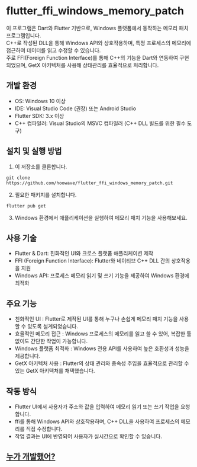 # flutter_ffi_windows_memory_patch

이 프로그램은 Dart와 Flutter 기반으로, Windows 플랫폼에서 동작하는 메모리 패치 프로그램입니다.<br>
C++로 작성된 DLL을 통해 Windows API와 상호작용하며, 특정 프로세스의 메모리에 접근하여 데이터를 읽고 수정할 수 있습니다.<br>
주로 FFI(Foreign Function Interface)를 통해 C++의 기능을 Dart와 연동하여 구현되었으며, GetX 아키텍처를 사용해 상태관리를 효율적으로 처리합니다.

## 개발 환경
- OS: Windows 10 이상
- IDE: Visual Studio Code (권장) 또는 Android Studio
- Flutter SDK: 3.x 이상
- C++ 컴파일러: Visual Studio의 MSVC 컴파일러 (C++ DLL 빌드를 위한 필수 도구)

## 설치 및 실행 방법
1. 이 저장소를 클론합니다.
```shell
git clone https://github.com/hoowave/flutter_ffi_windows_memory_patch.git
```
2. 필요한 패키지를 설치합니다.
```shell
flutter pub get
```
3. Windows 환경에서 애플리케이션을 실행하여 메모리 패치 기능을 사용해보세요.

## 사용 기술
- Flutter & Dart: 친화적인 UI와 크로스 플랫폼 애플리케이션 제작
- FFI (Foreign Function Interface): Flutter와 네이티브 C++ DLL 간의 상호작용을 지원
- Windows API: 프로세스 메모리 읽기 및 쓰기 기능을 제공하여 Windows 환경에 최적화

## 주요 기능
- 친화적인 UI : Flutter로 제작된 UI를 통해 누구나 손쉽게 메모리 패치 기능을 사용할 수 있도록 설계되었습니다.
- 효율적인 메모리 접근 : Windows 프로세스의 메모리를 읽고 쓸 수 있어, 복잡한 툴 없이도 간단한 작업이 가능합니다.
- Windows 플랫폼 최적화 : Windows 전용 API를 사용하여 높은 호환성과 성능을 제공합니다.
- GetX 아키텍처 사용 : Flutter의 상태 관리와 종속성 주입을 효율적으로 관리할 수 있는 GetX 아키텍처를 채택했습니다.

## 작동 방식
- Flutter UI에서 사용자가 주소와 값을 입력하여 메모리 읽기 또는 쓰기 작업을 요청합니다.
- ffi를 통해 Windows API와 상호작용하며, C++ DLL을 사용하여 프로세스의 메모리를 직접 수정합니다.
- 작업 결과는 UI에 반영되어 사용자가 실시간으로 확인할 수 있습니다.

## [누가 개발했어?](https://linktr.ee/hoowave)